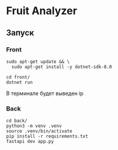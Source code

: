 # Fruit Analyzer

## Запуск

### Front

```
sudo apt-get update && \
  sudo apt-get install -y dotnet-sdk-8.0
```

```
cd front/
dotnet run
```

В терминале будет выведен ip

### Back

```
cd back/
python3 -m venv .venv
source .venv/bin/activate
pip install -r requirements.txt
fastapi dev app.py
```
